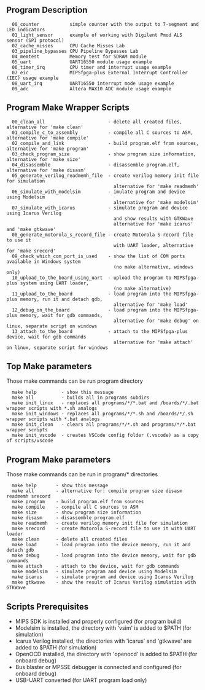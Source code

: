 ## Program Description
```
  00_counter           simple counter with the output to 7-segment and LED indicators
  01_light_sensor      example of working with Digilent Pmod ALS sensor (SPI protocol)
  02_cache_misses      CPU Cache Misses Lab
  03_pipeline_bypasses CPU Pipeline Bypasses Lab
  04_memtest           Memory test for SDRAM module
  05_uart              UART16550 module usage example
  06_timer_irq         CPU timer and interrupt usage example
  07_eic               MIPSfpga-plus External Interrupt Controller (IEC) usage example
  08_uart_irq          UART16550 interrupt mode usage example
  09_adc               Altera MAX10 ADC module usage example
```

## Program Make Wrapper Scripts
```
  00_clean_all                       - delete all created files, alternative for 'make clean'
  01_compile_c_to_assembly           - compile all C sources to ASM, alternative for 'make compile'
  02_compile_and_link                - build program.elf from sources, alternative for 'make program'
  03_check_program_size              - show program size information, alternative for 'make size'
  04_disassemble                     - disassemble program.elf, alternative for 'make disasm'
  05_generate_verilog_readmemh_file  - create verilog memory init file for simulation
                                       alternative for 'make readmemh'
  06_simulate_with_modelsim          - imulate program and device using Modelsim
                                       alternative for 'make modelsim'
  07_simulate_with_icarus            - simulate program and device using Icarus Verilog 
                                       and show results with GTKWave 
                                       alternative for 'make icarus' and 'make gtkwave'
  08_generate_motorola_s_record_file - create Motorola S-record file to use it 
                                       with UART loader, alternative for 'make srecord'
  09_check_which_com_port_is_used    - show the list of COM ports available in Windows system
                                       (no make alternative, windows only)
  10_upload_to_the_board_using_uart  - upload the program to MIPSfpga-plus system using UART loader, 
                                       (no make alternative)
  11_upload_to_the_board             - load program into the MIPSfpga-plus memory, run it and detach gdb,
                                       alternative for 'make load'
  12_debug_on_the_board              - load program into the MIPSfpga-plus memory, wait for gdb commands,
                                       alternative for 'make debug' on linux, separate script on windows
  13_attach_to_the_board             - attach to the MIPSfpga-plus device, wait for gdb commands
                                       alternative for 'make attach' on linux, separate script for windows
```

## Top Make parameters
Those make commands can be run program directory
```
  make help         - show this message
  make all          - builds all in programs subdirs
  make init_linux   - replaces all programs/*/*.bat and /boards/*/.bat wrapper scripts with *.sh analogs
  make init_windows - replaces all programs/*/*.sh and /boards/*/.sh wrapper scripts with *.bat analogs
  make init_clean   - clears all programs/*/*.sh and programs/*/*.bat wrapper scripts
  make init_vscode  - creates VSCode config folder (.vscode) as a copy of scripts/vscode
```

## Program Make parameters
Those make commands can be run in program/* directories
```
  make help       - show this message
  make all        - alternative for: compile program size disasm readmemh srecord
  make program    - build program.elf from sources
  make compile    - compile all C sources to ASM
  make size       - show program size information
  make disasm     - disassemble program.elf
  make readmemh   - create verilog memory init file for simulation
  make srecord    - create Motorola S-record file to use it with UART loader
  make clean      - delete all created files
  make load       - load program into the device memory, run it and detach gdb
  make debug      - load program into the device memory, wait for gdb commands
  make attach     - attach to the device, wait for gdb commands
  make modelsim   - simulate program and device using Modelsim
  make icarus     - simulate program and device using Icarus Verilog
  make gtkwave    - show the result of Icarus Verilog simulation with GTKWave
```

## Scripts Prerequisites
  - MIPS SDK is installed and properly configured (for program build)
  - Modelsim is installed, the directory with 'vsim' is added to $PATH (for simulation)
  - Icarus Verilog installed, the directories with 'icarus' and 'gtkwave' are added to $PATH (for simulation)
  - OpenOCD installed, the directory with 'openocd' is added to $PATH (for onboard debug)
  - Bus blaster or MPSSE debugger is connected and configured (for onboard debug)
  - USB-UART converted (for UART program load only)
